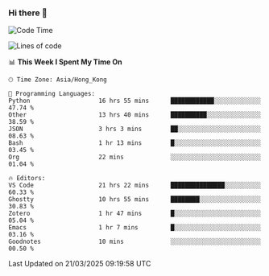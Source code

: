 ### Hi there 👋

<!--
**nicehiro/nicehiro** is a ✨ _special_ ✨ repository because its `README.md` (this file) appears on your GitHub profile.

Here are some ideas to get you started:

- 🔭 I’m currently working on ...
- 🌱 I’m currently learning ...
- 👯 I’m looking to collaborate on ...
- 🤔 I’m looking for help with ...
- 💬 Ask me about ...
- 📫 How to reach me: ...
- 😄 Pronouns: ...
- ⚡ Fun fact: ...
-->

<!--START_SECTION:waka-->
![Code Time](http://img.shields.io/badge/Code%20Time-389%20hrs%2043%20mins-blue)

![Lines of code](https://img.shields.io/badge/From%20Hello%20World%20I%27ve%20Written-1.6%20million%20lines%20of%20code-blue)

📊 **This Week I Spent My Time On** 

```text
🕑︎ Time Zone: Asia/Hong_Kong

💬 Programming Languages: 
Python                   16 hrs 55 mins      ████████████░░░░░░░░░░░░░   47.74 % 
Other                    13 hrs 40 mins      ██████████░░░░░░░░░░░░░░░   38.59 % 
JSON                     3 hrs 3 mins        ██░░░░░░░░░░░░░░░░░░░░░░░   08.63 % 
Bash                     1 hr 13 mins        █░░░░░░░░░░░░░░░░░░░░░░░░   03.45 % 
Org                      22 mins             ░░░░░░░░░░░░░░░░░░░░░░░░░   01.04 % 

🔥 Editors: 
VS Code                  21 hrs 22 mins      ███████████████░░░░░░░░░░   60.33 % 
Ghostty                  10 hrs 55 mins      ████████░░░░░░░░░░░░░░░░░   30.83 % 
Zotero                   1 hr 47 mins        █░░░░░░░░░░░░░░░░░░░░░░░░   05.04 % 
Emacs                    1 hr 7 mins         █░░░░░░░░░░░░░░░░░░░░░░░░   03.16 % 
Goodnotes                10 mins             ░░░░░░░░░░░░░░░░░░░░░░░░░   00.50 % 
```


 Last Updated on 21/03/2025 09:19:58 UTC
<!--END_SECTION:waka-->
